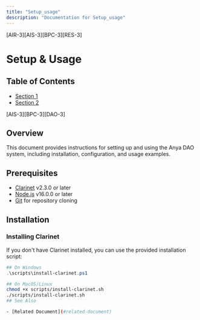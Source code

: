 ```yaml
---
title: "Setup_usage"
description: "Documentation for Setup_usage"
---
```


[AIR-3][AIS-3][BPC-3][RES-3]


# Setup & Usage

## Table of Contents

- [Section 1](#section-1)
- [Section 2](#section-2)


[AIS-3][BPC-3][DAO-3]

## Overview

This document provides instructions for setting up and using the Anya DAO system, including installation, configuration, and usage examples.

## Prerequisites

- [Clarinet](https://github.com/hirosystems/clarinet) v2.3.0 or later
- [Node.js](https://nodejs.org/) v16.0.0 or later
- [Git](https://git-scm.com/downloads) for repository cloning

## Installation

### Installing Clarinet

If you don't have Clarinet installed, you can use the provided installation script:

```powershell
## On Windows
.\scripts\install-clarinet.ps1
```

```bash
## On MacOS/Linux
chmod +x scripts/install-clarinet.sh
./scripts/install-clarinet.sh 
## See Also

- [Related Document](#related-document)

